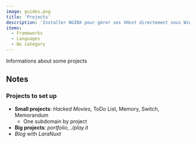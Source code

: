 ```yaml
---
image: guides.png
title: 'Projects'
description: 'Installer NGINX pour gérer ses VHost directement sous Windows.'
items:
  - Frameworks
  - Languages
  - No category
---
```


Informations about some projects

## Notes

### Projects to set up

- **Small projects**: *Hacked Movies*, ToDo List, Memory, Switch, Memorandum
  - One subdomain by project
- **Big projects**: *portfolio*, *./play.it*
- *Blog* with *LaraNuxt*

<list :items="items"></list>
